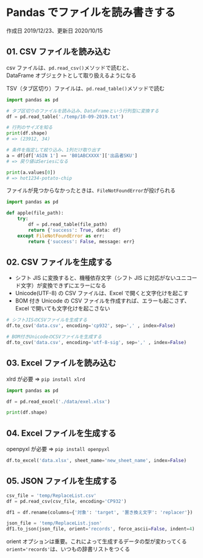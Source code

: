 # Pandas でファイルを読み書きする

作成日 2019/12/23、更新日 2020/10/15

## 01. CSV ファイルを読み込む

csv ファイルは、`pd.read_csv()`メソッドで読むと、\
DataFrame オブジェクトとして取り扱えるようになる

TSV（タブ区切り）ファイルは、`pd.read_table()`メソッドで読む

```python
import pandas as pd

# タブ区切りのファイルを読み込み、DataFrameという行列型に変換する
df = pd.read_table('./temp/10-09-2019.txt')

# 行列のサイズを知る
print(df.shape)
# => (23912, 34)

# 条件を指定して絞り込み、1列だけ取り出す
a = df[df['ASIN 1'] == 'B01ABCXXXX']['出品者SKU']
# => 戻り値はSeriesになる

print(a.values[0])
# => hot1234-potato-chip
```

ファイルが見つからなかったときは、`FileNotFoundError`が投げられる

```python
import pandas as pd

def apple(file_path):
    try:
        df = pd.read_table(file_path)
        return {'success': True, data: df}
    except FileNotFoundError as err:
        return {'success': False, message: err}
```

## 02. CSV ファイルを生成する

- シフト JIS に変換すると、機種依存文字（シフト JIS に対応がないユニコード文字）が変換できずにエラーになる
- Unicode(UTF-8) の CSV ファイルは、Excel で開くと文字化けを起こす
- BOM 付き Unicode の CSV ファイルを作成すれば、エラーも起こさず、Excel で開いても文字化けを起こさない

```python
# シフトJISのCSVファイルを生成する
df.to_csv('data.csv', encoding='cp932', sep=',' , index=False)

# BOM付きUnicodeのCSVファイルを生成する
df.to_csv('data.csv', encoding='utf-8-sig', sep=',' , index=False)
```

## 03. Excel ファイルを読み込む

xlrd が必要 => `pip install xlrd`

```python
import pandas as pd

df = pd.read_excel('./data/exel.xlsx')

print(df.shape)
```

## 04. Excel ファイルを生成する

openpyxl が必要 => `pip install openpyxl`

```python
df.to_excel('data.xlsx', sheet_name='new_sheet_name', index=False)
```

## 05. JSON ファイルを生成する

```python
csv_file = 'temp/ReplaceList.csv'
df = pd.read_csv(csv_file, encoding='CP932')

df1 = df.rename(columns={'対象': 'target', '置き換え文字': 'replacer'})

json_file = 'temp/ReplaceList.json'
df1.to_json(json_file, orient='records', force_ascii=False, indent=4)
```

orient オプションは重要。これによって生成するデータの型が変わってくる\
`orient='records'`は、いつもの辞書リストをつくる
